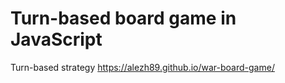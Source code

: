 # Turn-based board game in JavaScript
Turn-based strategy https://alezh89.github.io/war-board-game/
